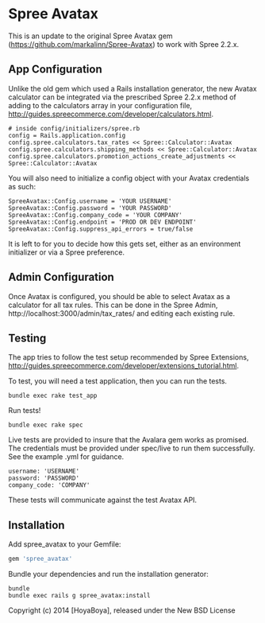 Spree Avatax
===========

This is an update to the original Spree Avatax gem (https://github.com/markalinn/Spree-Avatax) to work with Spree 2.2.x.

App Configuration
-----------------

Unlike the old gem which used a Rails installation generator, the new Avatax calculator can be integrated via the prescribed Spree 2.2.x method of adding to the calculators array in your configuration file, http://guides.spreecommerce.com/developer/calculators.html.

```
# inside config/initializers/spree.rb
config = Rails.application.config
config.spree.calculators.tax_rates << Spree::Calculator::Avatax
config.spree.calculators.shipping_methods << Spree::Calculator::Avatax
config.spree.calculators.promotion_actions_create_adjustments << Spree::Calculator::Avatax
```

You will also need to initialize a config object with your Avatax credentials as such:

```
SpreeAvatax::Config.username = 'YOUR USERNAME'
SpreeAvatax::Config.password = 'YOUR PASSWORD'
SpreeAvatax::Config.company_code = 'YOUR COMPANY'
SpreeAvatax::Config.endpoint = 'PROD OR DEV ENDPOINT'
SpreeAvatax::Config.suppress_api_errors = true/false
```

It is left to for you to decide how this gets set, either as an environment initializer or via a Spree preference.

Admin Configuration
-------------------

Once Avatax is configured, you should be able to select Avatax as a calculator for all tax rules. This can be done in the Spree Admin, http://localhost:3000/admin/tax_rates/ and editing each existing rule.

Testing
-------

The app tries to follow the test setup recommended by Spree Extensions, http://guides.spreecommerce.com/developer/extensions_tutorial.html.

To test, you will need a test application, then you can run the tests.

```
bundle exec rake test_app
```

Run tests!

```
bundle exec rake spec
```

Live tests are provided to insure that the Avalara gem works as promised. The credentials must be provided under spec/live to run them successfully. See the example .yml for guidance.

```
username: 'USERNAME'
password: 'PASSWORD'
company_code: 'COMPANY'
```

These tests will communicate against the test Avatax API.

Installation
------------

Add spree_avatax to your Gemfile:

```ruby
gem 'spree_avatax'
```

Bundle your dependencies and run the installation generator:

```shell
bundle
bundle exec rails g spree_avatax:install
```

Copyright (c) 2014 [HoyaBoya], released under the New BSD License
